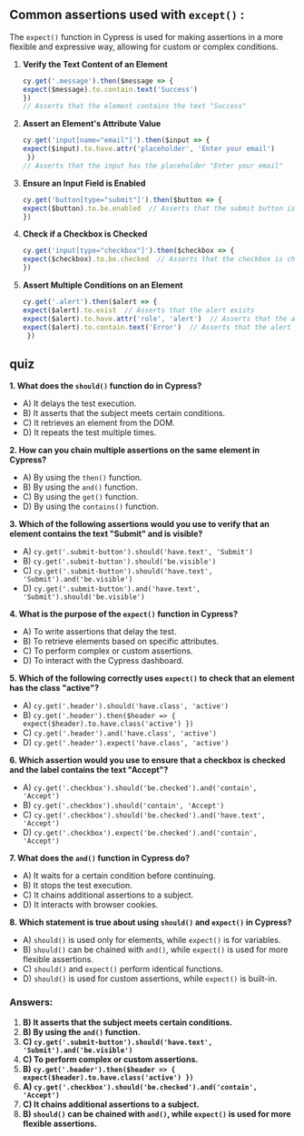 ## **Common assertions used with `except()`** :

The `expect()` function in Cypress is used for making assertions in a more flexible and expressive way, allowing for custom or complex conditions. 
1.  **Verify the Text Content of an Element**
	```javascript
	cy.get('.message').then($message => {
	expect($message).to.contain.text('Success') 
	})
	// Asserts that the element contains the text "Success"
	```
    
2. **Assert an Element's Attribute Value**
	```javascript
	cy.get('input[name="email"]').then($input => {
	expect($input).to.have.attr('placeholder', 'Enter your email')  
	 })
	// Asserts that the input has the placeholder "Enter your email"
	```           
3.  **Ensure an Input Field is Enabled**
    
	```javascript
	cy.get('button[type="submit"]').then($button => {
	expect($button).to.be.enabled  // Asserts that the submit button is enabled
	})
	```  
4. **Check if a Checkbox is Checked** 
	 ```javascript 
	 cy.get('input[type="checkbox"]').then($checkbox => {
	expect($checkbox).to.be.checked  // Asserts that the checkbox is checked
	})
	```
    
5.  **Assert Multiple Conditions on an Element**
	```javascript    
	cy.get('.alert').then($alert => {
	expect($alert).to.exist  // Asserts that the alert exists
	expect($alert).to.have.attr('role', 'alert')  // Asserts that the alert has the attribute "role" set to "alert"
	expect($alert).to.contain.text('Error')  // Asserts that the alert contains the text "Error"
	 })
	 ```


## quiz
**1. What does the `should()` function do in Cypress?**

-   A) It delays the test execution.
-   B) It asserts that the subject meets certain conditions.
-   C) It retrieves an element from the DOM.
-   D) It repeats the test multiple times.

**2. How can you chain multiple assertions on the same element in Cypress?**

-   A) By using the `then()` function.
-   B) By using the `and()` function.
-   C) By using the `get()` function.
-   D) By using the `contains()` function.

**3. Which of the following assertions would you use to verify that an element contains the text "Submit" and is visible?**

-   A) `cy.get('.submit-button').should('have.text', 'Submit')`
-   B) `cy.get('.submit-button').should('be.visible')`
-   C) `cy.get('.submit-button').should('have.text', 'Submit').and('be.visible')`
-   D) `cy.get('.submit-button').and('have.text', 'Submit').should('be.visible')`

**4. What is the purpose of the `expect()` function in Cypress?**

-   A) To write assertions that delay the test.
-   B) To retrieve elements based on specific attributes.
-   C) To perform complex or custom assertions.
-   D) To interact with the Cypress dashboard.

**5. Which of the following correctly uses `expect()` to check that an element has the class "active"?**

-   A) `cy.get('.header').should('have.class', 'active')`
-   B) `cy.get('.header').then($header => { expect($header).to.have.class('active') })`
-   C) `cy.get('.header').and('have.class', 'active')`
-   D) `cy.get('.header').expect('have.class', 'active')`

**6. Which assertion would you use to ensure that a checkbox is checked and the label contains the text "Accept"?**

-   A) `cy.get('.checkbox').should('be.checked').and('contain', 'Accept')`
-   B) `cy.get('.checkbox').should('contain', 'Accept')`
-   C) `cy.get('.checkbox').should('be.checked').and('have.text', 'Accept')`
-   D) `cy.get('.checkbox').expect('be.checked').and('contain', 'Accept')`

**7. What does the `and()` function in Cypress do?**

-   A) It waits for a certain condition before continuing.
-   B) It stops the test execution.
-   C) It chains additional assertions to a subject.
-   D) It interacts with browser cookies.

**8. Which statement is true about using `should()` and `expect()` in Cypress?**

-   A) `should()` is used only for elements, while `expect()` is for variables.
-   B) `should()` can be chained with `and()`, while `expect()` is used for more flexible assertions.
-   C) `should()` and `expect()` perform identical functions.
-   D) `should()` is used for custom assertions, while `expect()` is built-in.

### Answers:

1.  **B) It asserts that the subject meets certain conditions.**
2.  **B) By using the `and()` function.**
3.  **C) `cy.get('.submit-button').should('have.text', 'Submit').and('be.visible')`**
4.  **C) To perform complex or custom assertions.**
5.  **B) `cy.get('.header').then($header => { expect($header).to.have.class('active') })`**
6.  **A) `cy.get('.checkbox').should('be.checked').and('contain', 'Accept')`**
7.  **C) It chains additional assertions to a subject.**
8.  **B) `should()` can be chained with `and()`, while `expect()` is used for more flexible assertions.**


<!--stackedit_data:
eyJoaXN0b3J5IjpbMTE3NjA5Mjc1M119
-->